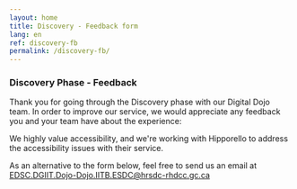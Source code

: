 ```yaml
---
layout: home
title: Discovery - Feedback form
lang: en
ref: discovery-fb
permalink: /discovery-fb/
---
```


### Discovery Phase - Feedback

Thank you for going through the Discovery phase with our Digital Dojo team. In order to improve our service, we would appreciate any feedback you and your team have about the experience:




<p>We highly value accessibility, and we're working with Hipporello to address the accessibility issues with their service. 

As an alternative to the form below, feel free to send us an email at <a href="mailto:EDSC.DGIIT.DOJO-DOJO.IITB.ESDC@hrsdc-rhdcc.gc.ca">EDSC.DGIIT.Dojo-Dojo.IITB.ESDC@hrsdc-rhdcc.gc.ca</a></p>


<script src="https://portal.hipporello.net/default/embed.js?formId=9ca192a8707844c5971bf9d29af955d6"></script>


